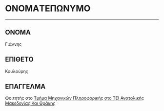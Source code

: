 # ONOMAΤΕΠΩΝΥΜΟ
---

ΟΝΟΜΑ
---
Γιάννης

ΕΠΙΘΕΤΟ
---
Κουλούρης

ΕΠΑΓΓΕΛΜΑ
---
Φοιτητής στο [Τμήμα Μηχανικών Πληροφορικής στο ΤΕΙ Ανατολικής Μακεδονίας Και Θράκης](http://iiwm.teikav.edu.gr/iinew/)
